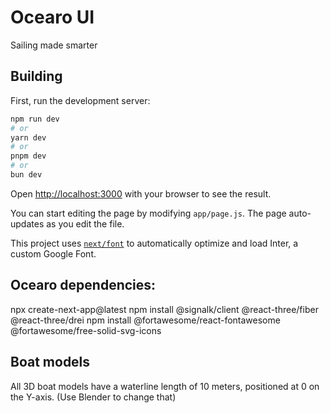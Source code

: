 # Ocearo UI

Sailing made smarter

## Building

First, run the development server:

```bash
npm run dev
# or
yarn dev
# or
pnpm dev
# or
bun dev
```

Open [http://localhost:3000](http://localhost:3000) with your browser to see the result.

You can start editing the page by modifying `app/page.js`. The page auto-updates as you edit the file.

This project uses [`next/font`](https://nextjs.org/docs/basic-features/font-optimization) to automatically optimize and load Inter, a custom Google Font.

## Ocearo dependencies:

npx create-next-app@latest
 npm install @signalk/client @react-three/fiber @react-three/drei
 npm install @fortawesome/react-fontawesome @fortawesome/free-solid-svg-icons

 
##  Boat models

All 3D boat models have a waterline length of 10 meters, positioned at 0 on the Y-axis. (Use Blender to change that)

  
 